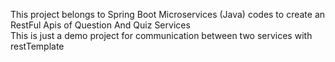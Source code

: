 This project belongs to Spring Boot Microservices (Java) codes to create an RestFul Apis of Question And Quiz Services 
<br> This is just a demo project for communication between two services with restTemplate
